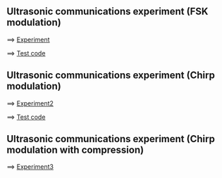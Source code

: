 ## Ultrasonic communications experiment (FSK modulation)

==> [Experiment](EXPERIMENT.md)

==> [Test code](./ultracom)

## Ultrasonic communications experiment (Chirp modulation)

==> [Experiment2](EXPERIMENT2.md)

==> [Test code](./chirp)

## Ultrasonic communications experiment (Chirp modulation with compression)

==> [Experiment3](EXPERIMENT3.md)

